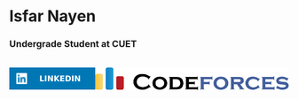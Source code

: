 # Isfar Nayen
### Undergrade Student at CUET

<br>
<div style="display:flex">
    <a href="https://www.linkedin.com/in/isfar-nayen-0ba8ba341/"><img src="assets/LINKEDIN.svg" heigth = 35px width = auto></a>
    <a href="https://codeforces.com/profile/Isfar_Nayen"><img src="assets/Codeforces.png" heigth = 35px width = "500"></a>
</div>
<br>